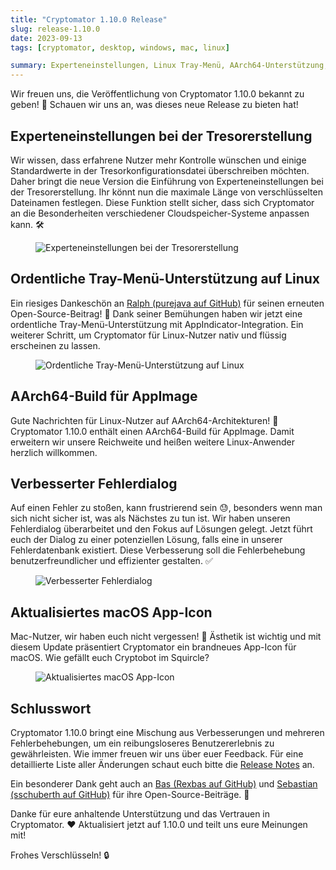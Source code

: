 ```yaml
---
title: "Cryptomator 1.10.0 Release"
slug: release-1.10.0
date: 2023-09-13
tags: [cryptomator, desktop, windows, mac, linux]

summary: Experteneinstellungen, Linux Tray-Menü, AArch64-Unterstützung, verbessertes Fehlerdialogfenster und ein neues macOS Icon. Jetzt aktualisieren!
---
```

Wir freuen uns, die Veröffentlichung von Cryptomator 1.10.0 bekannt zu geben! :tada: Schauen wir uns an, was dieses neue Release zu bieten hat!

## Experteneinstellungen bei der Tresorerstellung

Wir wissen, dass erfahrene Nutzer mehr Kontrolle wünschen und einige Standardwerte in der Tresorkonfigurationsdatei überschreiben möchten. Daher bringt die neue Version die Einführung von Experteneinstellungen bei der Tresorerstellung. Ihr könnt nun die maximale Länge von verschlüsselten Dateinamen festlegen. Diese Funktion stellt sicher, dass sich Cryptomator an die Besonderheiten verschiedener Cloudspeicher-Systeme anpassen kann. :hammer_and_wrench:

<figure class="text-center">
  <img class="inline-block rounded" src="/img/blog/expert-settings.png" srcset="/img/blog/expert-settings.png 1x, /img/blog/expert-settings@2x.png 2x" alt="Experteneinstellungen bei der Tresorerstellung" />
</figure>

## Ordentliche Tray-Menü-Unterstützung auf Linux

Ein riesiges Dankeschön an [Ralph (purejava auf GitHub)](https://github.com/purejava) für seinen erneuten Open-Source-Beitrag! :raised_hands: Dank seiner Bemühungen haben wir jetzt eine ordentliche Tray-Menü-Unterstützung mit AppIndicator-Integration. Ein weiterer Schritt, um Cryptomator für Linux-Nutzer nativ und flüssig erscheinen zu lassen.

<figure class="text-center">
  <img class="inline-block rounded" src="/img/blog/tray-menu-appindicator.png" srcset="/img/blog/tray-menu-appindicator.png 1x, /img/blog/tray-menu-appindicator@2x.png 2x" alt="Ordentliche Tray-Menü-Unterstützung auf Linux" />
</figure>

## AArch64-Build für AppImage

Gute Nachrichten für Linux-Nutzer auf AArch64-Architekturen! :tada: Cryptomator 1.10.0 enthält einen AArch64-Build für AppImage. Damit erweitern wir unsere Reichweite und heißen weitere Linux-Anwender herzlich willkommen.

## Verbesserter Fehlerdialog

Auf einen Fehler zu stoßen, kann frustrierend sein :sweat:, besonders wenn man sich nicht sicher ist, was als Nächstes zu tun ist. Wir haben unseren Fehlerdialog überarbeitet und den Fokus auf Lösungen gelegt. Jetzt führt euch der Dialog zu einer potenziellen Lösung, falls eine in unserer Fehlerdatenbank existiert. Diese Verbesserung soll die Fehlerbehebung benutzerfreundlicher und effizienter gestalten. :white_check_mark:

<figure class="text-center">
  <img class="inline-block rounded" src="/img/blog/look-up-solution.png" srcset="/img/blog/look-up-solution.png 1x, /img/blog/look-up-solution@2x.png 2x" alt="Verbesserter Fehlerdialog" />
</figure>

## Aktualisiertes macOS App-Icon

Mac-Nutzer, wir haben euch nicht vergessen! :green_apple: Ästhetik ist wichtig und mit diesem Update präsentiert Cryptomator ein brandneues App-Icon für macOS. Wie gefällt euch Cryptobot im Squircle?

<figure class="text-center">
  <img class="inline-block rounded" src="/img/blog/macos-app-icon-2023.png" srcset="/img/blog/macos-app-icon-2023.png 1x, /img/blog/macos-app-icon-2023@2x.png 2x" alt="Aktualisiertes macOS App-Icon" />
</figure>

## Schlusswort

Cryptomator 1.10.0 bringt eine Mischung aus Verbesserungen und mehreren Fehlerbehebungen, um ein reibungsloseres Benutzererlebnis zu gewährleisten. Wie immer freuen wir uns über euer Feedback. Für eine detaillierte Liste aller Änderungen schaut euch bitte die [Release Notes](https://github.com/cryptomator/cryptomator/releases/tag/1.10.0) an.

Ein besonderer Dank geht auch an [Bas (Rexbas auf GitHub)](https://github.com/Rexbas) und [Sebastian (sschuberth auf GitHub)](https://github.com/sschuberth) für ihre Open-Source-Beiträge. 🌟

Danke für eure anhaltende Unterstützung und das Vertrauen in Cryptomator. :heart: Aktualisiert jetzt auf 1.10.0 und teilt uns eure Meinungen mit!

Frohes Verschlüsseln! :lock:
